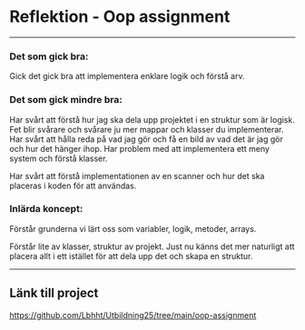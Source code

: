# Reflektion - Oop assignment

---

### Det som gick bra:
Gick det gick bra att implementera enklare logik och förstå arv.

### Det som gick mindre bra:
Har svårt att förstå hur jag ska dela upp projektet i en struktur som är logisk. Fet blir svårare och svårare ju mer mappar och klasser du implementerar. Har svårt att hålla reda på vad jag gör och få en bild av vad det är jag gör och hur det hänger ihop. Har problem med att implementera ett meny system och förstå klasser.

Har svårt att förstå implementationen av en scanner och hur det ska placeras i koden för att användas.

### Inlärda koncept:
Förstår grunderna vi lärt oss som variabler, logik, metoder, arrays.

Förstår lite av klasser, struktur av projekt. Just nu känns det mer naturligt att placera allt i ett istället för att dela upp det och skapa en struktur.

---
## Länk till project
https://github.com/Lbhht/Utbildning25/tree/main/oop-assignment